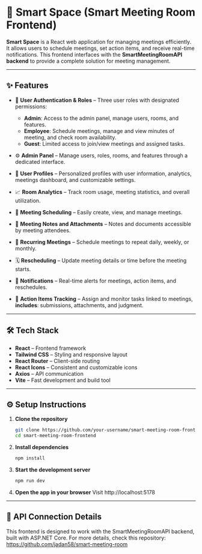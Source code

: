 # 📅 Smart Space (Smart Meeting Room Frontend)

**Smart Space** is a React web application for managing meetings efficiently. It allows users to schedule meetings, set action items, and receive real-time notifications. This frontend interfaces with the **SmartMeetingRoomAPI backend** to provide a complete solution for meeting management.

---

## ✨ Features

- 🔐 **User Authentication & Roles** – Three user roles with designated permissions:  
  - **Admin**: Access to the admin panel, manage users, rooms, and features.  
  - **Employee**: Schedule meetings, manage and view minutes of meeting, and check room availability.  
  - **Guest**: Limited access to join/view meetings and assigned tasks.  

- ⚙️ **Admin Panel** – Manage users, roles, rooms, and features through a dedicated interface.  
- 👤 **User Profiles** – Personalized profiles with user information, analytics, meetings dashboard, and customizable settings.  
- 📈 **Room Analytics** – Track room usage, meeting statistics, and overall utilization.
- 📆 **Meeting Scheduling** – Easily create, view, and manage meetings.    
- 📝 **Meeting Notes and Attachments** – Notes and documents accessible by meeting attendees.  
- 🔁 **Recurring Meetings** – Schedule meetings to repeat daily, weekly, or monthly.  
- 🗓️ **Rescheduling** – Update meeting details or time before the meeting starts.  
- 🔔 **Notifications** – Real-time alerts for meetings, action items, and reschedules.  
- 📝 **Action Items Tracking** – Assign and monitor tasks linked to meetings, **includes**: submissions, attachments, and judgment.
  
---

## 🛠️ Tech Stack

- **React** – Frontend framework  
- **Tailwind CSS** – Styling and responsive layout  
- **React Router** – Client-side routing  
- **React Icons** – Consistent and customizable icons  
- **Axios** – API communication  
- **Vite** – Fast development and build tool  

---

## ⚙️ Setup Instructions

1. **Clone the repository**  
   ```bash
   git clone https://github.com/your-username/smart-meeting-room-frontend.git
   cd smart-meeting-room-frontend
2. **Install dependencies**
   ```bash
   npm install
3. **Start the development server**
   ```bash
   npm run dev
4. **Open the app in your browser**
   Visit http://localhost:5178

---

## 🔗 API Connection Details

This frontend is designed to work with the SmartMeetingRoomAPI backend, built with ASP.NET Core. 
For more details, check this repository:
https://github.com/jadan58/smart-meeting-room
